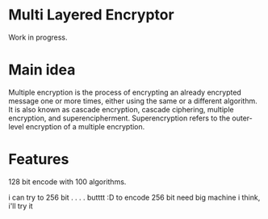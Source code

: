 # Multi Layered Encryptor

Work in progress. 

# Main idea

Multiple encryption is the process of encrypting an already encrypted message one or more times, either using the same or a different algorithm. It is also known as cascade encryption, cascade ciphering, multiple encryption, and superencipherment. Superencryption refers to the outer-level encryption of a multiple encryption.

# Features

128 bit encode with 100 algorithms.

i can try to 256 bit . . . . butttt :D to encode 256 bit need big machine i think, i'll try it
